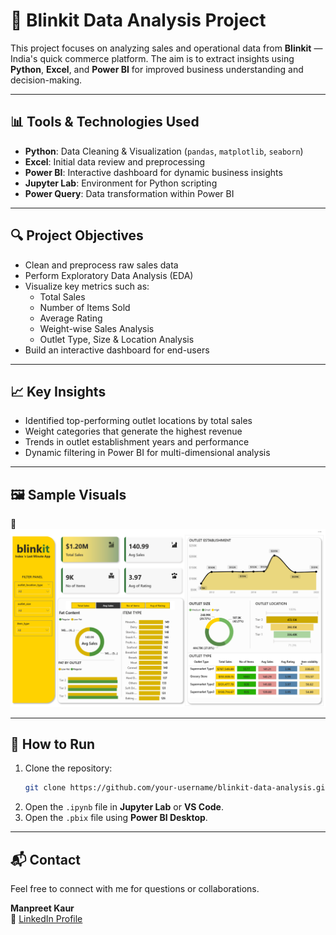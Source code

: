 # 🛒 Blinkit Data Analysis Project

This project focuses on analyzing sales and operational data from **Blinkit** — India's quick commerce platform. The aim is to extract insights using **Python**, **Excel**, and **Power BI** for improved business understanding and decision-making.

---

## 📊 Tools & Technologies Used

- **Python**: Data Cleaning & Visualization (`pandas`, `matplotlib`, `seaborn`)
- **Excel**: Initial data review and preprocessing
- **Power BI**: Interactive dashboard for dynamic business insights
- **Jupyter Lab**: Environment for Python scripting
- **Power Query**: Data transformation within Power BI

---

## 🔍 Project Objectives

- Clean and preprocess raw sales data
- Perform Exploratory Data Analysis (EDA)
- Visualize key metrics such as:
  - Total Sales
  - Number of Items Sold
  - Average Rating
  - Weight-wise Sales Analysis
  - Outlet Type, Size & Location Analysis
- Build an interactive dashboard for end-users

---

## 📈 Key Insights

- Identified top-performing outlet locations by total sales
- Weight categories that generate the highest revenue
- Trends in outlet establishment years and performance
- Dynamic filtering in Power BI for multi-dimensional analysis

---


## 🖼️ Sample Visuals

🔗 ![Dashboard](https://github.com/KaurManpreet1237/Blinkit-Analytics-Dashboard/blob/b5c2eb9a0c7126c53bf3d82eb94207c483992f46/blinkit-dashboard.png) 

---

## 📌 How to Run

1. Clone the repository:
   ```bash
   git clone https://github.com/your-username/blinkit-data-analysis.git
   ```
2. Open the `.ipynb` file in **Jupyter Lab** or **VS Code**.
3. Open the `.pbix` file using **Power BI Desktop**.

---

## 📬 Contact

Feel free to connect with me for questions or collaborations.

**Manpreet Kaur**   
🔗 [LinkedIn Profile](https://www.linkedin.com/in/manpreet-kaur-52b805329/)  



